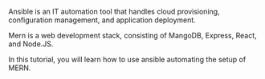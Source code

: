 Ansible is an IT automation tool that handles cloud provisioning, configuration management, and application deployment.

Mern is a web development stack, consisting of MangoDB, Express, React, and Node.JS.

In this tutorial, you will learn how to use ansible automating the setup of MERN.